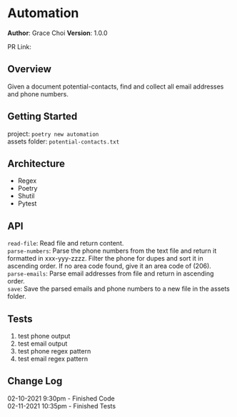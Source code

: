 # Automation

**Author**: Grace Choi
**Version**: 1.0.0

PR Link: 

## Overview
Given a document potential-contacts, find and collect all email addresses and phone numbers.  

## Getting Started  
project: `poetry new automation`  
assets folder: `potential-contacts.txt`

## Architecture
- Regex  
- Poetry   
- Shutil  
- Pytest  

## API
`read-file`: Read file and return content.  
`parse-numbers`: Parse the phone numbers from the text file and return it formatted in xxx-yyy-zzzz. Filter the phone for dupes and sort it in ascending order. If no area code found, give it an area code of (206).  
`parse-emails`: Parse email addresses from file and return in ascending order.  
`save`: Save the parsed emails and phone numbers to a new file in the assets folder.  

## Tests
1. test phone output  
2. test email output  
3. test phone regex pattern  
4. test email regex pattern  

## Change Log
02-10-2021 9:30pm - Finished Code  
02-11-2021 10:35pm - Finished Tests  
